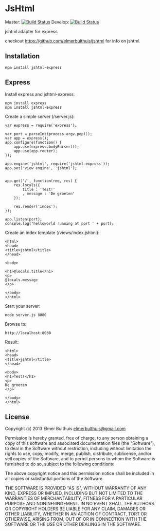 # JsHtml

Master: [![Build Status](https://travis-ci.org/elmerbulthuis/jshtml-express.png?branch=master)](https://travis-ci.org/elmerbulthuis/jshtml-express)
Develop: [![Build Status](https://travis-ci.org/elmerbulthuis/jshtml-express.png?branch=develop)](https://travis-ci.org/elmerbulthuis/jshtml-express)

jshtml adapter for express

checkout https://github.com/elmerbulthuis/jshtml for info on jshtml.


## Installation
	
	npm install jshtml-express


## Express

Install express and jshtml-express:
	
	npm install express
	npm install jshtml-express
	

Create a simple server (/server.js):
	
	var express = require('express');

	var port = parseInt(process.argv.pop());
	var app = express();
	app.configure(function() {
		app.use(express.bodyParser());
		app.use(app.router);
	});

	app.engine('jshtml', require('jshtml-express'));
	app.set('view engine', 'jshtml');


	app.get('/', function(req, res) {
		res.locals({
			title : 'Test!'
			, message : 'De groeten'
		});

		res.render('index');
	});

	app.listen(port);
	console.log('helloworld running at port ' + port);


Create an index template (/views/index.jshtml):
	
	<html>
	<head>
	<title>jshtml</title>
	</head>
	
	<body>

	<h1>@locals.title</h1>
	<p>
	@locals.message
	</p>

	</body>
	</html>


Start your server:
	
	node server.js 8080


Browse to:
	
	http://localhost:8080


Result:
	
	<html> 
	<head> 
	<title>jshtml</title> 
	</head> 
	 
	<body> 
	<h1>Test!</h1> 
	<p> 
	De groeten
	</p> 
	 
	</body> 
	</html>




## License 

Copyright (c) 2013 Elmer Bulthuis <elmerbulthuis@gmail.com>

Permission is hereby granted, free of charge, to any person obtaining a copy of this software and associated documentation files (the "Software"), to deal in the Software without restriction, including without limitation the rights to use, copy, modify, merge, publish, distribute, sublicense, and/or sell copies of the Software, and to permit persons to whom the Software is furnished to do so, subject to the following conditions:

The above copyright notice and this permission notice shall be included in all copies or substantial portions of the Software.

THE SOFTWARE IS PROVIDED "AS IS", WITHOUT WARRANTY OF ANY KIND, EXPRESS OR IMPLIED, INCLUDING BUT NOT LIMITED TO THE WARRANTIES OF MERCHANTABILITY, FITNESS FOR A PARTICULAR PURPOSE AND NONINFRINGEMENT. IN NO EVENT SHALL THE AUTHORS OR COPYRIGHT HOLDERS BE LIABLE FOR ANY CLAIM, DAMAGES OR OTHER LIABILITY, WHETHER IN AN ACTION OF CONTRACT, TORT OR OTHERWISE, ARISING FROM, OUT OF OR IN CONNECTION WITH THE SOFTWARE OR THE USE OR OTHER DEALINGS IN THE SOFTWARE.
